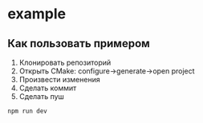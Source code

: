 # example

## Как пользовать примером
1. Клонировать репозиторий  
2. Открыть CMake: configure->generate->open project  
3. Произвести изменения  
4. Сделать коммит  
5. Сделать пуш  

```
npm run dev
```
